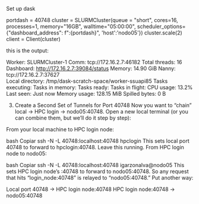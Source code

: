 
Set up dask 

portdash = 40748
cluster = SLURMCluster(queue = "short", cores=16, processes=1, 
                   memory="16GB", walltime="05:00:00",
                   scheduler_options={"dashboard_address": f":{portdash}", 'host':'nodo05'})
cluster.scale(2)
client = Client(cluster)

this is the output: 

Worker: SLURMCluster-1
Comm: tcp://172.16.2.7:46182	Total threads: 16
Dashboard: http://172.16.2.7:39084/status	Memory: 14.90 GiB
Nanny: tcp://172.16.2.7:37627	
Local directory: /tmp/dask-scratch-space/worker-ssuapi85
Tasks executing:	Tasks in memory:
Tasks ready:	Tasks in flight:
CPU usage: 13.2%	Last seen: Just now
Memory usage: 128.15 MiB	Spilled bytes: 0 B



3. Create a Second Set of Tunnels for Port 40748
Now you want to “chain” local → HPC login → nodo05:40748.
Open a new local terminal (or you can combine them, but we’ll do it step by step):

From your local machine to HPC login node:

bash
Copiar
ssh -N -L 40748:localhost:40748 hpclogin
This sets local port 40748 to forward to hpclogin:40748.
Leave this running.
From HPC login node to nodo05:

bash
Copiar
ssh -N -L 40748:localhost:40748 igarzonalva@nodo05
This sets HPC login node’s :40748 to forward to nodo05:40748.
So any request that hits “login_node:40748” is relayed to “nodo05:40748.”
Put another way:

Local port 40748 → HPC login node:40748
HPC login node:40748 → nodo05:40748
